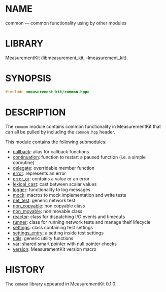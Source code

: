 # NAME
common &mdash; common functionality using by other modules

# LIBRARY
MeasurementKit (libmeasurement_kit, -lmeasurement_kit).

# SYNOPSIS
```C++
#include <measurement_kit/common.hpp>
```

# DESCRIPTION

The `common` module contains common functionality in MeasurementKit
that can all be pulled by including the `common.hpp` header.

This module contains the following submodules:

- [callback](common/callback.md): alias for callback functions
- [continuation](common/continuation.md): function to restart a paused function (i.e. a simple coroutine)
- [delegate](common/delegate.md): overridable member function
- [error](common/error.md): represents an error
- [error_or](common/error_or.md): contains a value or an error
- [lexical_cast](common/lexical_cast.md): cast between scalar values
- [logger](common/logger.md): functionality to log messages
- [mock](common/mock.md): macros to mock implementation and write tests
- [net_test](common/net_test.md): generic network test
- [non_copyable](common/non_copyable.md): non copyable class
- [non_movable](common/non_movable.md): non movable class
- [reactor](common/reactor.md): class for dispatching I/O events and timeouts
- [runner](common/runner.md): class for running network tests and manage theif lifecycle
- [settings](common/settings.md): class containing test settings
- [settings_entry](common/settings_entry.md): a setting inside test settings
- [utils](common/utils.md): generic utility functions
- [var](common/var.md): shared smart pointer with null pointer checks
- [version](common/version.md): MeasurementKit version macro

# HISTORY

The `common` library appeared in MeasurementKit 0.1.0.
